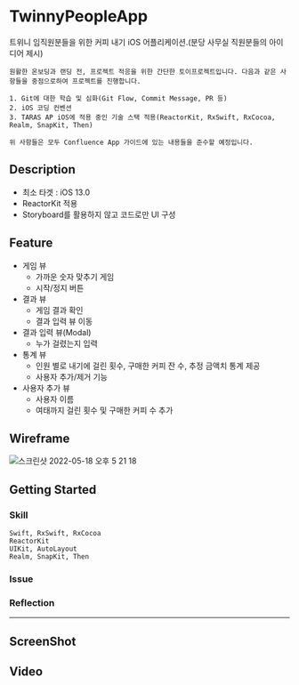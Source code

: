 # TwinnyPeopleApp

트위니 임직원분들을 위한 커피 내기 iOS 어플리케이션.(분당 사무실 직원분들의 아이디어 제시)

    원활한 온보딩과 랜딩 전, 프로젝트 적응을 위한 간단한 토이프로젝트입니다. 다음과 같은 사항들을 중점으로하여 프로젝트를 진행합니다.
    
    1. Git에 대한 학습 및 심화(Git Flow, Commit Message, PR 등)
    2. iOS 코딩 컨벤션
    3. TARAS AP iOS에 적용 중인 기술 스택 적용(ReactorKit, RxSwift, RxCocoa, Realm, SnapKit, Then)
    
    위 사항들은 모두 Confluence App 가이드에 있는 내용들을 준수할 예정입니다.

## Description
- 최소 타겟 : iOS 13.0
- ReactorKit 적용
- Storyboard를 활용하지 않고 코드로만 UI 구성

## Feature
* 게임 뷰
  + 가까운 숫자 맞추기 게임
  + 시작/정지 버튼
* 결과 뷰
  + 게임 결과 확인
  + 결과 입력 뷰 이동
* 결과 입력 뷰(Modal)
  + 누가 걸렸는지 입력
* 통계 뷰
  + 인원 별로 내기에 걸린 횟수, 구매한 커피 잔 수, 추정 금액치 통계 제공
  + 사용자 추가/제거 기능
* 사용자 추가 뷰
  + 사용자 이름
  + 여태까지 걸린 횟수 및 구매한 커피 수 추가

## Wireframe
![스크린샷 2022-05-18 오후 5 21 18](https://user-images.githubusercontent.com/105623420/168992578-8af7e70d-1e39-4d24-b666-b5f22de9c38f.png)


## Getting Started

### Skill

    Swift, RxSwift, RxCocoa 
    ReactorKit
    UIKit, AutoLayout
    Realm, SnapKit, Then

### Issue

### Reflection

*****

## ScreenShot

## Video
